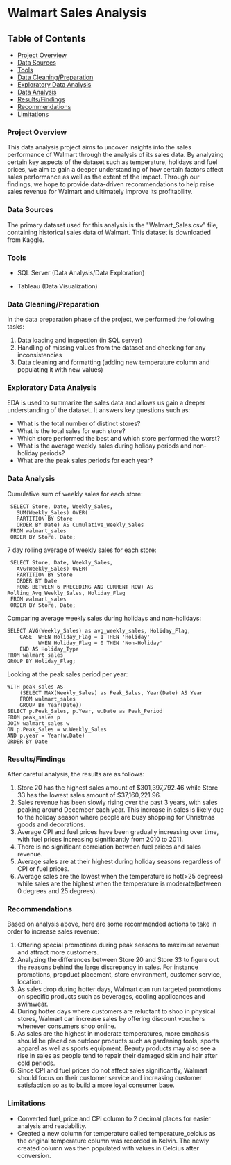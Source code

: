 # Walmart Sales Analysis



## Table of Contents
- [Project Overview](#project-overview)
- [Data Sources](#data-sources)
- [Tools](#tools)
- [Data Cleaning/Preparation](#data-cleaningpreparation)
- [Exploratory Data Analysis](#exploratory-data-analysis)
- [Data Analysis](#data-analysis)
- [Results/Findings](#resultsfindings)
- [Recommendations](#recommendations)
- [Limitations](#limitations)





### Project Overview
This data analysis project aims to uncover insights into the sales performance of Walmart through the analysis of its sales data. By analyzing certain key aspects of the dataset such as temperature, holidays and fuel prices, we aim to gain a deeper understanding of how certain factors affect sales performance as well as the extent of the impact. Through our findings, we hope to provide data-driven recommendations to help raise sales revenue for Walmart and ultimately improve its profitability.


### Data Sources

The primary dataset used for this analysis is the "Walmart_Sales.csv" file, containing historical sales data of Walmart. This dataset is downloaded from Kaggle.


### Tools

- SQL Server (Data Analysis/Data Exploration)
  
- Tableau (Data Visualization)




### Data Cleaning/Preparation

In the data preparation phase of the project, we performed the following tasks:
1.  Data loading and inspection (in SQL server)
2.  Handling of missing values from the dataset and checking for any inconsistencies
3.  Data cleaning and formatting (adding new temperature column and populating it with new values)

### Exploratory Data Analysis

EDA is used to summarize the sales data and allows us gain a deeper understanding of the dataset. It answers key questions such as:
-  What is the total number of distinct stores?
-  What is the total sales for each store?
-  Which store performed the best and which store performed the worst?
-  What is the average weekly sales during holiday periods and non-holiday periods?
-  What are the peak sales periods for each year?


### Data Analysis

Cumulative sum of weekly sales for each store:

     SELECT Store, Date, Weekly_Sales,
	   SUM(Weekly_Sales) OVER(
	   PARTITION BY Store
	   ORDER BY Date) AS Cumulative_Weekly_Sales
     FROM walmart_sales
     ORDER BY Store, Date;



7 day rolling average of weekly sales for each store:

     SELECT Store, Date, Weekly_Sales,
	   AVG(Weekly_Sales) OVER(
	   PARTITION BY Store
	   ORDER BY Date
	   ROWS BETWEEN 6 PRECEDING AND CURRENT ROW) AS Rolling_Avg_Weekly_Sales, Holiday_Flag
     FROM walmart_sales
     ORDER BY Store, Date;


Comparing average weekly sales during holidays and non-holidays:

	SELECT AVG(Weekly_Sales) as avg_weekly_sales, Holiday_Flag,
		CASE  WHEN Holiday_Flag = 1 THEN 'Holiday'
		      WHEN Holiday_Flag = 0 THEN 'Non-Holiday'
		END AS Holiday_Type
	FROM walmart_sales
	GROUP BY Holiday_Flag;


Looking at the peak sales period per year:

	WITH peak_sales AS
		(SELECT MAX(Weekly_Sales) as Peak_Sales, Year(Date) AS Year
		FROM walmart_sales
		GROUP BY Year(Date))
	SELECT p.Peak_Sales, p.Year, w.Date as Peak_Period
	FROM peak_sales p
	JOIN walmart_sales w
	ON p.Peak_Sales = w.Weekly_Sales
	AND p.year = Year(w.Date)
	ORDER BY Date




### Results/Findings

After careful analysis, the results are as follows:
1. Store 20 has the highest sales amount of $301,397,792.46 while Store 33 has the lowest sales amount of $37,160,221.96.
2. Sales revenue has been slowly rising over the past 3 years, with sales peaking around December each year. This increase in sales is likely due to the holiday season where people are busy shopping for Christmas
   goods and decorations.
3. Average CPI and fuel prices have been gradually increasing over time, with fuel prices increasing significantly from 2010 to 2011.
4. There is no significant correlation between fuel prices and sales revenue.
5. Average sales are at their highest during holiday seasons regardless of CPI or fuel prices.
6. Average sales are the lowest when the temperature is hot(>25 degrees) while sales are the highest when the temperature is moderate(between 0 degrees and 25 degrees).
  


### Recommendations

Based on analysis above, here are some recommended actions to take in order to increase sales revenue:
1. Offering special promotions during peak seasons to maximise revenue and attract more customers.
2. Analyzing the differences between Store 20 and Store 33 to figure out the reasons behind the large discrepancy in sales. For instance promotions, propduct placement, store environment, customer service, location.
3. As sales drop during hotter days, Walmart can run targeted promotions on specific products such as beverages, cooling applicances and swimwear.
4. During hotter days where customers are reluctant to shop in physical stores, Walmart can increase sales by offering discount vouchers whenever consumers shop online. 
5. As sales are the highest in moderate temperatures, more emphasis should be placed on outdoor products such as gardening tools, sports apparel as well as sports equipment. Beauty products may also see a rise in sales
   as people tend to repair their damaged skin and hair after cold periods.
6. Since CPI and fuel prices do not affect sales significantly, Walmart should focus on their customer service and increasing customer satisfaction so as to build a more loyal consumer base.  




### Limitations

- Converted fuel_price and CPI column to 2 decimal places for easier analysis and readability.
- Created a new column for temperature called temperature_celcius as the original temperature column was recorded in Kelvin. The newly created column was then populated with values in Celcius after conversion.
  








